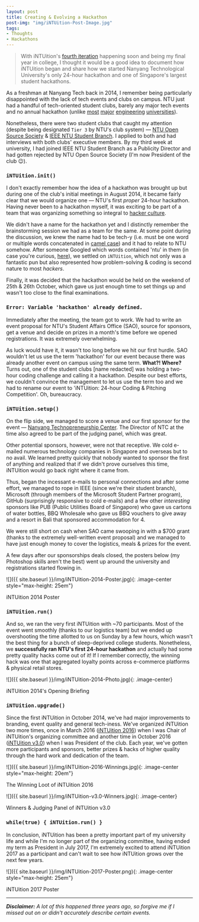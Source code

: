 ```yaml
---
layout: post
title: Creating & Evolving a Hackathon
post-img: "img/iNTUition-Post-Image.jpg"
tags:
- Thoughts
- Hackathons
---
```


> With iNTUition's [fourth iteration](http://intuition17.ieeentu.com) happening soon and being my final year in college, I thought it would be a good idea to document how iNTUition began and share how we started Nanyang Technological University's only 24-hour hackathon and one of Singapore's largest student hackathons.

As a freshman at Nanyang Tech back in 2014, I remember being particularly disappointed with the lack of tech events and clubs on campus. NTU just had a handful of tech-oriented student clubs, barely any major tech events and no annual hackathon (unlike [most](https://www.treehacks.com/) [major](https://www.yhack.org/) [engineering](https://calhacks.io/) [universities](http://hacknroll.nushackers.org/)).

Nonetheless, there were two student clubs that caught my attention (despite being designated `Tier 3` by NTU's club system) — [NTU Open Source Society](http://www.facebook.com/ntuoss/) & [IEEE NTU Student Branch](http://www.facebook.com/IEEENTU/). I applied to both and had interviews with both clubs' executive members. By my third week at university, I had joined IEEE NTU Student Branch as a Publicity Director and had gotten rejected by NTU Open Source Society (I'm now President of the club :wink:).

### `iNTUition.init()`

I don't exactly remember how the idea of a hackathon was brought up but during one of the club's initial meetings in August 2014, it became fairly clear that we would organize one — NTU's first *proper* 24-hour hackathon. Having never been to a hackathon myself, it was exciting to be part of a team that was organizing something so integral to [hacker culture](https://en.wikipedia.org/wiki/Hacker_culture).

We didn't have a name for the hackathon yet and I distinctly remember the brainstorming session we had as a team for the same. At some point during the discussion, we knew the name had to be tech-y (i.e. must be one word or multiple words concatenated in [camel case](https://en.wikipedia.org/wiki/Camel_case)) and it had to relate to NTU somehow. After someone Googled which words contained 'ntu' in them (in case you're curious, [here](https://www.morewords.com/contains/ntu/)), we settled on `iNTUition`, which not only was a fantastic pun but also represented how problem-solving & coding is second nature to most *hackers*.

Finally, it was decided that the hackathon would be held on the weekend of 25th & 26th October, which gave us just enough time to set things up and wasn't too close to the final examinations.

### `Error: Variable 'hackathon' already defined.`

Immediately after the meeting, the team got to work. We had to write an event proposal for NTU's Student Affairs Office (SAO), source for sponsors, get a venue and decide on prizes in a month's time before we opened registrations. It was extremely overwhelming.

As luck would have it, it wasn't too long before we hit our first hurdle. SAO wouldn't let us use the term 'hackathon' for our event because there was already another event on campus using the same term. **What?! Where?** Turns out, one of the student clubs [name redacted] was holding a two-hour coding challenge and calling it a hackathon. Despite our best efforts, we couldn't convince the management to let us use the term too and we had to rename our event to 'iNTUition: 24-hour Coding & Pitching Competition'. Oh, bureaucracy.

### `iNTUition.setup()`

On the flip side, we managed to score a venue and our first sponsor for the event — [Nanyang Technopreneurship Center](http://www.ntc.ntu.edu.sg/Pages/home.aspx). The Director of NTC at the time also agreed to be part of the judging panel, which was great.

Other potential sponsors, however, were not that receptive. We cold e-mailed numerous technology companies in Singapore and overseas but to no avail. We learned pretty quickly that nobody wanted to sponsor the first of anything and realized that if we didn't prove ourselves this time, iNTUition would go back right where it came from.

Thus, began the incessant e-mails to personal connections and after some effort, we managed to rope in IEEE (since we're their student branch), Microsoft (through members of the Microsoft Student Partner program), GitHub (surprisingly responsive to cold e-mails) and a few other *interesting* sponsors like PUB (Public Utilities Board of Singapore) who gave us cartons of water bottles, BBQ Wholesale who gave us BBQ vouchers to give away and a resort in Bali that sponsored accommodation for 4.

We were still short on cash when SAO came swooping in with a $700 grant (thanks to the extremely well-written event proposal) and we managed to have just enough money to cover the logistics, meals & prizes for the event.

A few days after our sponsorships deals closed, the posters below (my Photoshop skills aren't the best) went up around the university and registrations started flowing in.

![]({{ site.baseurl }}/img/iNTUition-2014-Poster.jpg){: .image-center style="max-height: 25em"}

<p class="image-caption">iNTUition 2014 Poster</p>

### `iNTUition.run()`

And so, we ran the very first iNTUition with ~70 participants. Most of the event went smoothly (thanks to our logistics team) but we ended up overshooting the time allotted to us on Sunday by a few hours, which wasn't the best thing for a bunch of sleep-deprived college students. Nonetheless, we **successfully ran NTU's first 24-hour hackathon** and actually had some pretty quality hacks come out of it! If I remember correctly, the winning hack was one that aggregated loyalty points across e-commerce platforms & physical retail stores.

![]({{ site.baseurl }}/img/iNTUition-2014-Photo.jpg){: .image-center}

<p class="image-caption">iNTUition 2014's Opening Briefing</p>

### `iNTUition.upgrade()`

Since the first iNTUition in October 2014, we've had major improvements to branding, event quality and general tech-iness. We've organized iNTUition two more times, once in March 2016 ([iNTUition 2016](http://intuition16.ieeentu.com/)) when I was Chair of iNTUition's organizing committee and another time in October 2016 ([iNTUition v3.0](http://intuitionv3.ieeentu.com/)) when I was President of the club. Each year, we've gotten more participants and sponsors, better prizes & hacks of higher quality through the hard work and dedication of the team.

![]({{ site.baseurl }}/img/iNTUition-2016-Winnings.jpg){: .image-center style="max-height: 20em"}

<p class="image-caption">The Winning Loot of iNTUition 2016</p>

![]({{ site.baseurl }}/img/iNTUition-v3.0-Winners.jpg){: .image-center}

<p class="image-caption">Winners &amp; Judging Panel of iNTUition v3.0</p>

### `while(true) { iNTUition.run() }`

In conclusion, iNTUition has been a pretty important part of my university life and while I'm no longer part of the organizing committee, having ended my term as President in July 2017, I'm extremely excited to attend iNTUition 2017 as a participant and can't wait to see how iNTUition grows over the next few years.

![]({{ site.baseurl }}/img/iNTUition-2017-Poster.png){: .image-center style="max-height: 25em"}

<p class="image-caption">iNTUition 2017 Poster</p>

---

***Disclaimer:** A lot of this happened three years ago, so forgive me if I missed out on or didn't accurately describe certain events.*
